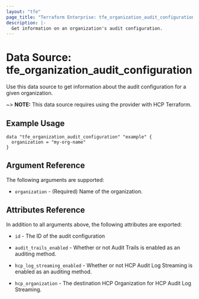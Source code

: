 ```yaml
---
layout: "tfe"
page_title: "Terraform Enterprise: tfe_organization_audit_configuration"
description: |-
  Get information on an organization's audit configuration.
---
```


# Data Source: tfe_organization_audit_configuration

Use this data source to get information about the audit configuration for a given organization.

~> **NOTE:** This data source requires using the provider with HCP Terraform.

## Example Usage

```hcl
data "tfe_organization_audit_configuration" "example" {
  organization = "my-org-name"
}
```

## Argument Reference

The following arguments are supported:

* `organization` - (Required) Name of the organization.

## Attributes Reference

In addition to all arguments above, the following attributes are exported:

* `id` - The ID of the audit configuration

* `audit_trails_enabled` - Whether or not Audit Trails is enabled as an auditing method.

* `hcp_log_streaming_enabled` - Whether or not HCP Audit Log Streaming is enabled as an auditing method.

* `hcp_organization` - The destination HCP Organization for HCP Audit Log Streaming.
